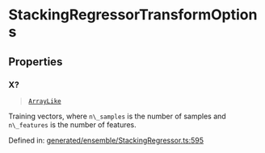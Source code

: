 # StackingRegressorTransformOptions

## Properties

### X?

> [`ArrayLike`](../types/ArrayLike.md)

Training vectors, where `n\_samples` is the number of samples and `n\_features` is the number of features.

Defined in:  [generated/ensemble/StackingRegressor.ts:595](https://github.com/transitive-bullshit/scikit-learn-ts/blob/92ab806/packages/sklearn/src/generated/ensemble/StackingRegressor.ts#L595)
